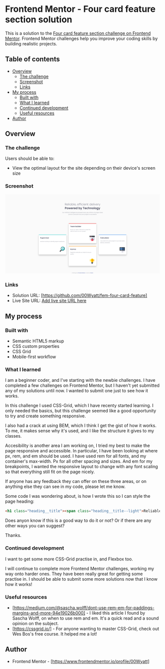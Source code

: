# Frontend Mentor - Four card feature section solution

This is a solution to the [Four card feature section challenge on Frontend Mentor](https://www.frontendmentor.io/challenges/four-card-feature-section-weK1eFYK). Frontend Mentor challenges help you improve your coding skills by building realistic projects. 

## Table of contents

- [Overview](#overview)
  - [The challenge](#the-challenge)
  - [Screenshot](#screenshot)
  - [Links](#links)
- [My process](#my-process)
  - [Built with](#built-with)
  - [What I learned](#what-i-learned)
  - [Continued development](#continued-development)
  - [Useful resources](#useful-resources)
- [Author](#author)

## Overview

### The challenge

Users should be able to:

- View the optimal layout for the site depending on their device's screen size

### Screenshot

![](images/screenshot-four-card-feature-section.png)

### Links

- Solution URL: [https://github.com/00Wyatt/fem-four-card-feature]
- Live Site URL: [Add live site URL here](https://your-live-site-url.com)

## My process

### Built with

- Semantic HTML5 markup
- CSS custom properties
- CSS Grid
- Mobile-first workflow

### What I learned

I am a beginner coder, and I've starting with the newbie challenges. I have completed a few challenges on Frontend Mentor, but I haven't yet submitted any of my solutions until now. I wanted to submit one just to see how it works.

In this challenge I used CSS-Grid, which I have recenty started learning. I only needed the basics, but this challenge seemed like a good opportunity to try and create something responsive.

I also had a crack at using BEM, which I think I get the gist of how it works. To me, it makes sense why it's used, and I like the structure it gives to my classes.

Accesibility is another area I am working on, I tried my best to make the page responsive and accessible. In particular, I have been looking at where px, rem, and em should be used. I have used rem for all fonts, and my container's max-width. Px for all other spacing and sizes. And em for my breakpoints, I wanted the responsive layout to change with any font scaling so that everything still fit on the page nicely.

If anyone has any feedback they can offer on these three areas, or on anything else they can see in my code, please let me know.

Some code I was wondering about, is how I wrote this so I can style the page heading:

```html
<h1 class="heading__title"><span class="heading__title--light">Reliable, efficient delivery </span>Powered by Technology</h1>
```
Does anyon know if this is a good way to do it or not? Or if there are any other ways you can suggest?

Thanks.

### Continued development

I want to get some more CSS-Grid practise in, and Flexbox too.

I will continue to complete more Frontend Mentor challenges, working my way onto harder ones. They have been really great for getting some practise in. I should be able to submit some more solutions now that I know how it works!

### Useful resources

- [https://medium.com/@sascha.wolff/dont-use-rem-em-for-paddings-margins-and-more-94e19026b000] - I liked this article I found by Sascha Wolff, on when to use rem and em. It's a quick read and a sound opinion on the subject.
- [https://cssgrid.io/] - For anyone wanting to master CSS-Grid, check out Wes Bos's free course. It helped me a lot!

## Author

- Frontend Mentor - [https://www.frontendmentor.io/profile/00Wyatt]